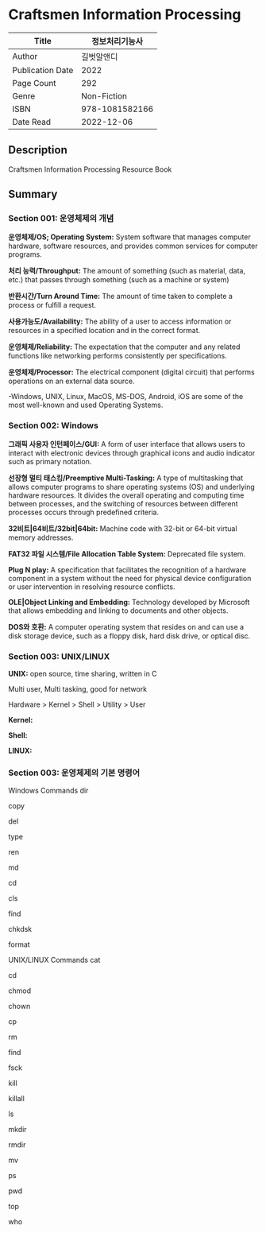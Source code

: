 # Craftsmen Information Processing

| Title            | 정보처리기능사   |
|------------------|----------------|
| Author           | 길벗알앤디       |
| Publication Date | 2022           |
| Page Count       | 292            |
| Genre            | Non-Fiction    |
| ISBN             | 978-1081582166 |
| Date Read        | 2022-12-06     |

## Description

Craftsmen Information Processing Resource Book

## Summary

### Section 001: 운영체제의 개념

__운영체제/OS; Operating System:__ System software that manages computer hardware, software resources, and provides common services for computer programs.   

__처리 능력/Throughput:__ The amount of something (such as material, data, etc.) that passes through something (such as a machine or system)

__반환시간/Turn Around Time:__ The amount of time taken to complete a process or fulfill a request.

__사용가능도/Availability:__ The ability of a user to access information or resources in a specified location and in the correct format.

__운영체제/Reliability:__ The expectation that the computer and any related functions like networking performs consistently per specifications.

__운영체제/Processor:__ The electrical component (digital circuit) that performs operations on an external data source.

-Windows, UNIX, Linux, MacOS, MS-DOS, Android, iOS are some of the most well-known and used Operating Systems.

### Section 002: Windows

__그래픽 사용자 인턴페이스/GUI:__ A form of user interface that allows users to interact with electronic devices through graphical icons and audio indicator such as primary notation.

__선장형 멀티 태스킹/Preemptive Multi-Tasking:__ A type of multitasking that allows computer programs to share operating systems (OS) and underlying hardware resources. It divides the overall operating and computing time between processes, and the switching of resources between different processes occurs through predefined criteria.

__32비트|64비트/32bit|64bit:__ Machine code with 32-bit or 64-bit virtual memory addresses.

__FAT32 파일 시스템/File Allocation Table System:__ Deprecated file system.

__Plug N play:__ A specification that facilitates the recognition of a hardware component in a system without the need for physical device configuration or user intervention in resolving resource conflicts.

__OLE|Object Linking and Embedding:__ Technology developed by Microsoft that allows embedding and linking to documents and other objects.

__DOS와 호환:__ A computer operating system that resides on and can use a disk storage device, such as a floppy disk, hard disk drive, or optical disc.

### Section 003: UNIX/LINUX

__UNIX:__ open source, time sharing, written in C

Multi user, Multi tasking, good for network

Hardware > Kernel > Shell > Utility > User

__Kernel:__

__Shell:__

__LINUX:__

### Section 003: 운영체제의 기본 명령어

Windows Commands
dir

copy

del

type

ren

md

cd

cls

find

chkdsk

format

UNIX/LINUX Commands
cat

cd

chmod

chown

cp

rm

find

fsck

kill

killall

ls

mkdir

rmdir

mv

ps

pwd

top

who